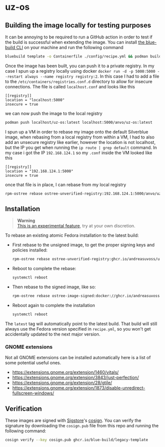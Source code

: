 # uz-os

## Building the image locally for testing purposes
It can be annoying to be required to run a GitHub action in order to test if the build is successful when extending the
image. You can install [the blue-build CLI](https://github.com/blue-build/cli) on your machine and run the following command

```bash
bluebuild template -o Containerfile ./config/recipe.yml && podman build . -t uz-os
```

Once the image has been built, you can push it to a private registry. In my case I spun up a registry locally using
docker `docker run -d -p 5000:5000 --restart always --name registry registry:2`. In this case I had to add a file to the
`/etc/containers/registries.conf.d` directory to allow for insecure connections. The file is called `localhost.conf` and
looks like this

```
[[registry]]
location = "localhost:5000"
insecure = true
```

we can now push the image to the local registry

```bash
podman push localhost/uz-os:latest localhost:5000/anvo/uz-os:latest
```

I spun up a VM in order to rebase my image onto the default Silverblue image, when rebasing from a local registry from
within a VM, I had to also add an unsecure registry like earlier, however the location is not localhost, but the IP you
get when running the `ip route | grep default` command. In my case i got the IP `192.168.124.1` so my `.conf` inside the
VM looked like this

```
[[registry]]
location = "192.168.124.1:5000"
insecure = true
```

once that file is in place, I can rebase from my local registry

```bash
rpm-ostree rebase ostree-unverified-registry:192.168.124.1:5000/anvo/uz-os:latest -r
```

## Installation

> **Warning**  
> [This is an experimental feature](https://www.fedoraproject.org/wiki/Changes/OstreeNativeContainerStable), try at your own discretion.

To rebase an existing atomic Fedora installation to the latest build:

- First rebase to the unsigned image, to get the proper signing keys and policies installed:
  ```bash
  rpm-ostree rebase ostree-unverified-registry:ghcr.io/andreasuvoss/uz-os:latest
  ```
- Reboot to complete the rebase:
  ```bash
  systemctl reboot
  ```
- Then rebase to the signed image, like so:
  ```bash
  rpm-ostree rebase ostree-image-signed:docker://ghcr.io/andreasuvoss/uz-os:latest
  ```
- Reboot again to complete the installation
  ```bash
  systemctl reboot
  ```

The `latest` tag will automatically point to the latest build. That build will still always use the Fedora version specified in `recipe.yml`, so you won't get accidentally updated to the next major version.

### GNOME extensions
Not all GNOME extensions can be installed automatically here is a list of some potential useful ones.

* https://extensions.gnome.org/extension/1460/vitals/
* https://extensions.gnome.org/extension/3843/just-perfection/
* https://extensions.gnome.org/extension/28/gtile/
* https://extensions.gnome.org/extension/1873/disable-unredirect-fullscreen-windows/

## Verification

These images are signed with [Sigstore](https://www.sigstore.dev/)'s [cosign](https://github.com/sigstore/cosign). You can verify the signature by downloading the `cosign.pub` file from this repo and running the following command:

```bash
cosign verify --key cosign.pub ghcr.io/blue-build/legacy-template
```
